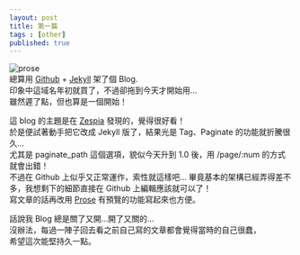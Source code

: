 ```yaml
---
layout: post
title: 第一篇
tags : [other]
published: true
---
```


![prose][hero_image]  
總算用 [Github][Github] + [Jekyll][Jekyll] 架了個 Blog.  
印象中這域名年初就買了，不過卻拖到今天才開始用...  
雖然遲了點，但也算是一個開始！  

<!--break-->
這 blog 的主題是在 [Zespia][Zespia] 發現的，覺得很好看！  
於是便試著動手把它改成 Jekyll 版了，結果光是 Tag、Paginate 的功能就折騰很久...  
尤其是 paginate_path 這個選項，貌似今天升到 1.0 後，用 /page/:num 的方式就會出錯！  
不過在 Github 上似乎又正常運作，索性就這樣吧... 
畢竟基本的架構已經弄得差不多，我想剩下的細節直接在 Github 上編輯應該就可以了！  
寫文章的話再改用 [Prose][Prose] 有預覽的功能寫起來也方便。

話說我 Blog 總是關了又開...開了又關的...  
沒辦法，每過一陣子回去看之前自己寫的文章都會覺得當時的自己很蠢，  
希望這次能堅持久一點。

[hero_image]: http://i.minus.com/iDfeA2wL6pNtt.png (Optional)

[Github]: https://github.com   (Github)
[Jekyll]: http://jekyllrb.com/ (Jekyll • Simple, blog-aware, static sites)
[Zespia]: http://zespia.tw/    (zespia.tw)
[Prose]:  http://prose.io/     (Prose)
